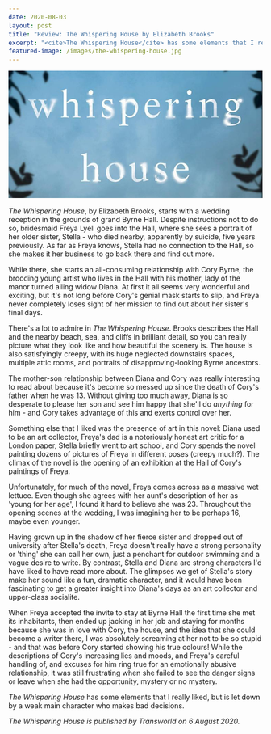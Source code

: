 ```yaml
---
date: 2020-08-03
layout: post
title: "Review: The Whispering House by Elizabeth Brooks"
excerpt: "<cite>The Whispering House</cite> has some elements that I really liked, but is let down by a weak main character who makes bad decisions."
featured-image: /images/the-whispering-house.jpg
---
```


![The Whispering House](/images/the-whispering-house.jpg)

<cite>The Whispering House</cite>, by Elizabeth Brooks, starts with a wedding reception in the grounds of grand Byrne Hall. Despite instructions not to do so, bridesmaid Freya Lyell goes into the Hall, where she sees a portrait of her older sister, Stella - who died nearby, apparently by suicide, five years previously. As far as Freya knows, Stella had no connection to the Hall, so she makes it her business to go back there and find out more.

While there, she starts an all-consuming relationship with Cory Byrne, the brooding young artist who lives in the Hall with his mother, lady of the manor turned ailing widow Diana. At first it all seems very wonderful and exciting, but it's not long before Cory's genial mask starts to slip, and Freya never completely loses sight of her mission to find out about her sister's final days.

There's a lot to admire in <cite>The Whispering House</cite>. Brooks describes the Hall and the nearby beach, sea, and cliffs in brilliant detail, so you can really picture what they look like and how beautiful the scenery is. The house is also satisfyingly creepy, with its huge neglected downstairs spaces, multiple attic rooms, and portraits of disapproving-looking Byrne ancestors.

The mother-son relationship between Diana and Cory was really interesting to read about because it's become so messed up since the death of Cory's father when he was 13. Without giving too much away, Diana is so desperate to please her son and see him happy that she'll do *anything* for him - and Cory takes advantage of this and exerts control over her.

Something else that I liked was the presence of art in this novel: Diana used to be an art collector, Freya's dad is a notoriously honest art critic for a London paper, Stella briefly went to art school, and Cory spends the novel painting dozens of pictures of Freya in different poses (creepy much?). The climax of the novel is the opening of an exhibition at the Hall of Cory's paintings of Freya.

Unfortunately, for much of the novel, Freya comes across as a massive wet lettuce. Even though she agrees with her aunt's description of her as 'young for her age', I found it hard to believe she was 23. Throughout the opening scenes at the wedding, I was imagining her to be perhaps 16, maybe even younger.

Having grown up in the shadow of her fierce sister and dropped out of university after Stella's death, Freya doesn't really have a strong personality or 'thing' she can call her own, just a penchant for outdoor swimming and a vague desire to write. By contrast, Stella and Diana are strong characters I'd have liked to have read more about. The glimpses we get of Stella's story make her sound like a fun, dramatic character, and it would have been fascinating to get a greater insight into Diana's days as an art collector and upper-class socialite.

When Freya accepted the invite to stay at Byrne Hall the first time she met its inhabitants, then ended up jacking in her job and staying for months because she was in love with Cory, the house, and the idea that she could become a writer there, I was absolutely screaming at her not to be so stupid - and that was before Cory started showing his true colours! While the descriptions of Cory's increasing lies and moods, and Freya's careful handling of, and excuses for him ring true for an emotionally abusive relationship, it was still frustrating when she failed to see the danger signs or leave when she had the opportunity, mystery or no mystery.

<cite>The Whispering House</cite> has some elements that I really liked, but is let down by a weak main character who makes bad decisions.

*<cite>The Whispering House</cite> is published by Transworld on 6 August 2020.*
